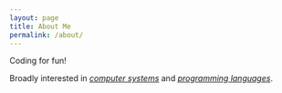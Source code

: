 ```yaml
---
layout: page
title: About Me
permalink: /about/
---
```


Coding for fun!

Broadly interested in *<u>computer systems</u>* and *<u>programming languages</u>*.
